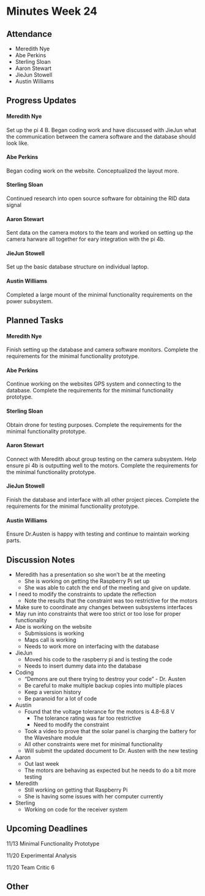 # Minutes Week 24

## Attendance
   - Meredith Nye
   - Abe Perkins
   - Sterling Sloan
   - Aaron Stewart
   - JieJun Stowell
   - Austin Williams

## Progress Updates
#### Meredith Nye
Set up the pi 4 B. Began coding work and have discussed with JieJun what the communication between the camera software and the database should look like.
#### Abe Perkins
Began coding work on the website. Conceptualized the layout more.
#### Sterling Sloan
Continued research into open source software for obtaining the RID data signal
#### Aaron Stewart
Sent data on the camera motors to the team and worked on setting up the camera harware all together for eary integration with the pi 4b.
#### JieJun Stowell
Set up the basic database structure on individual laptop.
#### Austin Williams
Completed a large mount of the minimal functionality requirements on the power subsystem.

## Planned Tasks
#### Meredith Nye
Finish setting up the database and camera software monitors. Complete the requirements for the minimal functionality prototype. 
#### Abe Perkins
Continue working on the websites GPS system and connecting to the database. Complete the requirements for the minimal functionality prototype.
#### Sterling Sloan
Obtain drone for testing purposes. Complete the requirements for the minimal functionality prototype.
#### Aaron Stewart
Connect with Meredith about group testing on the camera subsystem. Help ensure pi 4b is outputting well to the motors. Complete the requirements for the minimal functionality prototype.
#### JieJun Stowell
Finish the database and interface with all other project pieces. Complete the requirements for the minimal functionality prototype.
#### Austin Williams
Ensure Dr.Austen is happy with testing and continue to maintain working parts.

## Discussion Notes
* Meredith has a presentation so she won’t be at the meeting
    * She is working on getting the Raspberry Pi set up
    * She was able to catch the end of the meeting and give on update.
* I need to modify the constraints to update the reflection 
    * Note the results that the constraint was too restrictive for the motors
* Make sure to coordinate any changes between subsystems interfaces
* May run into constraints that were too strict or too lose for proper functionality
* Abe is working on the website
    * Submissions is working
    * Maps call is working
    * Needs to work more on interfacing with the database
* JieJun 
    * Moved his code to the raspberry pi and is testing the code
    * Needs to insert dummy data into the database
* Coding 
    * “Demons are out there trying to destroy your code” - Dr. Austen
    * Be careful to make multiple backup copies into multiple places
    * Keep a version history
    * Be paranoid for a lot of code
* Austin
    * Found that the voltage tolerance for the motors is 4.8-6.8 V 
        * The tolerance rating was far too restrictive
        * Need to modify the constraint
    * Took a video to prove that the solar panel is charging the battery for the Waveshare module
    * All other constraints were met for minimal functionality
    * Will submit the updated document to Dr. Austen with the new testing 
* Aaron
    * Out last week
    * The motors are behaving as expected but he needs to do a bit more testing
* Meredith
    * Still working on getting that Raspberry Pi
    * She is having some issues with her computer currently
* Sterling
    * Working on code for the receiver system 
## Upcoming Deadlines
11/13 Minimal Functionality Prototype

11/20 Experimental Analysis

11/20 Team Critic 6
## Other
